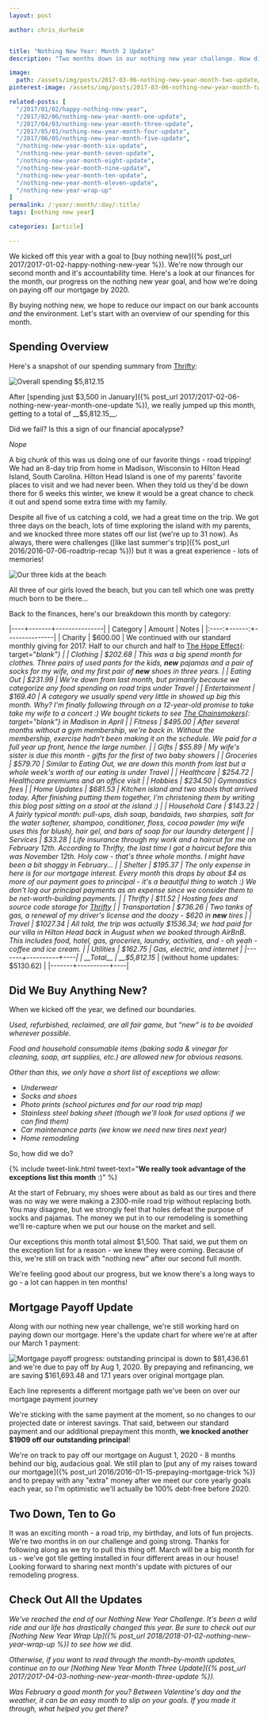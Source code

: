 ```yaml
---
layout: post

author: chris_durheim


title: "Nothing New Year: Month 2 Update"
description: "Two months down in our nothing new year challenge. How did we do and where are we at on our mortgage? Read on to find out!"

image:
  path: /assets/img/posts/2017-03-06-nothing-new-year-month-two-update/shopping-cart-in-river.jpg
pinterest-image: /assets/img/posts/2017-03-06-nothing-new-year-month-two-update/nny-month-2-update.png

related-posts: [
  "/2017/01/02/happy-nothing-new-year",
  "/2017/02/06/nothing-new-year-month-one-update",
  "/2017/04/03/nothing-new-year-month-three-update",
  "/2017/05/01/nothing-new-year-month-four-update",
  "/2017/06/05/nothing-new-year-month-five-update",
  "/nothing-new-year-month-six-update",
  "/nothing-new-year-month-seven-update",
  "/nothing-new-year-month-eight-update",
  "/nothing-new-year-month-nine-update",
  "/nothing-new-year-month-ten-update",
  "/nothing-new-year-month-eleven-update",
  "/nothing-new-year-wrap-up"
]
permalink: /:year/:month/:day/:title/
tags: [nothing new year]

categories: [article]

---
```


We kicked off this year with a goal to [buy nothing new]({% post_url 2017/2017-01-02-happy-nothing-new-year %}). We're now through our second month and it's accountability time. Here's a look at our finances for the month, our progress on the nothing new year goal, and how we're doing on paying off our mortgage by 2020.

By buying nothing new, we hope to reduce our impact on our bank accounts _and_ the environment. Let's start with an overview of our spending for this month.

## Spending Overview

Here's a snapshot of our spending summary from [Thrifty](https://thrifty.keepthrifty.com):

![Overall spending $5,812.15]({{site.url}}/assets/img/posts/2017-03-06-nothing-new-year-month-two-update/nny-month-two-spending.png)

After [spending just $3,500 in January]({% post_url 2017/2017-02-06-nothing-new-year-month-one-update %}), we really jumped up this month, getting to a total of __$5,812.15__.

Did we fail? Is this a sign of our financial apocalypse?

_Nope_

A big chunk of this was us doing one of our favorite things - road tripping! We had an 8-day trip from home in Madison, Wisconsin to Hilton Head Island, South Carolina. Hilton Head Island is one of my parents' favorite places to visit and we had never been. When they told us they'd be down there for 6 weeks this winter, we knew it would be a great chance to check it out and spend some extra time with my family.

Despite all five of us catching a cold, we had a great time on the trip. We got three days on the beach, lots of time exploring the island with my parents, and we knocked three more states off our list (we're up to 31 now). As always, there were challenges ([like last summer's trip]({% post_url 2016/2016-07-06-roadtrip-recap %})) but it was a great experience - lots of memories!

![Our three kids at the beach]({{site.url}}/assets/img/posts/2017-03-06-nothing-new-year-month-two-update/hilton-head-island-beach.jpg)

<div class="caption">All three of our girls loved the beach, but you can tell which one was pretty much born to be there...</div>

Back to the finances, here's our breakdown this month by category:

|----+-------+---------------|
| Category | Amount  | Notes |
|:----:+------:+---------------|
| Charity  | $600.00 | We continued with our standard monthly giving for 2017. Half to our church and half to [The Hope Effect](http://hopeeffect.com/){: target="_blank"} |
| Clothing | $202.68 | This was a big spend month for clothes. Three pairs of used pants for the kids, ___new___ pajamas and a pair of socks for my wife, and my first pair of ___new___ shoes in three years. |
| Eating Out | $231.99 | We're down from last month, but primarily because we categorize any food spending on road trips under _Travel_ |
| Entertainment | $169.40 | A category we usually spend very little in showed up big this month. Why? I'm finally following through on a 12-year-old promise to take take my wife to a concert :) We bought tickets to see [The Chainsmokers](https://www.thechainsmokers.com){: target="_blank"} in Madison in April |
| Fitness | $495.00 | After several months without a gym membership, we're back in. Without the membership, exercise hadn't been making it on the schedule. We paid for a full year up front, hence the large number. |
| Gifts | $55.89 | My wife's sister is due this month - gifts for the first of two baby showers |
| Groceries | $579.70 | Similar to _Eating Out_, we are down this month from last but a whole week's worth of our eating is under _Travel_ |
| Healthcare | $254.72 | Healthcare premiums and an office visit |
| Hobbies | $234.50 | Gymnastics fees |
| Home Updates | $681.53 | Kitchen island and two stools that arrived today. After finishing putting them together, I'm christening them by writing this blog post sitting on a stool at the island :) |
| Household Care | $143.22 | A fairly typical month: pull-ups, dish soap, bandaids, two sharpies, salt for the water softener, shampoo, conditioner, floss, cocoa powder (my wife uses this for blush), hair gel, and bars of soap for our laundry detergent |
| Services | $33.28 | Life insurance through my work and a haircut for me on February 12th. According to Thrifty, the last time I got a haircut before this was November 12th. Holy cow - that's three whole months. I might have been a _bit_ shaggy in February... |
| Shelter | $195.37 | The only expense in here is for our mortgage interest. Every month this drops by about $4 as more of our payment goes to principal - it's a beautiful thing to watch :) _We don't log our principal payments as an expense since we consider them to be net-worth-building payments._  |
| Thrifty | $11.52 | Hosting fees and source code storage for [Thrifty]({{site.url}}/thrifty) |
| Transportation | $736.26 | Two tanks of gas, a renewal of my driver's license and the doozy - $620 in ___new___ tires |
| Travel | $1027.34 | All told, the trip was actually $1536.34; we had paid for our villa in Hilton Head back in August when we booked through AirBnB. This includes food, hotel, gas, groceries, laundry, activities, and - oh yeah - coffee and ice cream. |
| Utilities | $162.75 | Gas, electric, and internet |
|-------+----------+----|
| __Total__ | __$5,812.15__ | (without home updates: $5130.62)   |
|-------+----------+----|

## Did We Buy Anything New?

When we kicked off the year, we defined our boundaries.

_Used, refurbished, reclaimed, are all fair game, but “new” is to be avoided wherever possible._

_Food and household consumable items (baking soda & vinegar for cleaning, soap, art supplies, etc.) are allowed new for obvious reasons._

_Other than this, we only have a short list of exceptions we allow:_

- _Underwear_
- _Socks and shoes_
- _Photo prints (school pictures and for our road trip map)_
- _Stainless steel baking sheet (though we’ll look for used options if we can find them)_
- _Car maintenance parts (we know we need new tires next year)_
- _Home remodeling_

So, how did we do?

{% include tweet-link.html tweet-text="__We really took advantage of the exceptions list this month__ :)" %}

At the start of February, my shoes were about as bald as our tires and there was no way we were making a 2300-mile road trip without replacing both. You may disagree, but we strongly feel that holes defeat the purpose of socks and pajamas. The money we put in to our remodeling is something we'll re-capture when we put our house on the market and sell.

Our exceptions this month total almost $1,500. That said, we put them on the exception list for a reason - we knew they were coming. Because of this, we're still on track with "nothing new" after our second full month.

We're feeling good about our progress, but we know there's a long ways to go - a lot can happen in ten months!

## Mortgage Payoff Update

Along with our nothing new year challenge, we're still working hard on paying down our mortgage. Here's the update chart for where we're at after our March 1 payment:

![Mortgage payoff progress: outstanding principal is down to $81,436.61 and we're due to pay off by Aug 1, 2020. By prepaying and refinancing, we are saving $161,693.48 and 17.1 years over original mortgage plan.]({{site.url}}/assets/img/mortgage-payoff/Mortgage-Payoff-Mar-2017.png)

<div class="caption">Each line represents a different mortgage path we've been on over our mortgage payment journey</div>

We're sticking with the same payment at the moment, so no changes to our projected date or interest savings. That said, between our standard payment and our additional prepayment this month, __we knocked another $1909 off our outstanding principal__!

We're on track to pay off our mortgage on August 1, 2020 - 8 months behind our big, audacious goal. We still plan to [put any of my raises toward our mortgage]({% post_url 2016/2016-01-15-prepaying-mortgage-trick %}) and to prepay with any "extra" money after we meet our core yearly goals each year, so I'm optimistic we'll actually be 100% debt-free before 2020.

## Two Down, Ten to Go

It was an exciting month - a road trip, my birthday, and lots of fun projects. We're two months in on our challenge and going strong. Thanks for following along as we try to pull this thing off. March will be a big month for us - we've got tile getting installed in four different areas in our house! Looking forward to sharing next month's update with pictures of our remodeling progress.

## Check Out All the Updates

_We've reached the end of our Nothing New Year Challenge. It's been a wild ride and our life has drastically changed this year. Be sure to check out our [Nothing New Year Wrap Up]({% post_url 2018/2018-01-02-nothing-new-year-wrap-up %}) to see how we did._

_Otherwise, if you want to read through the month-by-month updates, continue on to our [Nothing New Year Month Three Update]({% post_url 2017/2017-04-03-nothing-new-year-month-three-update %})._

_Was February a good month for you? Between Valentine's day and the weather, it can be an easy month to slip on your goals. If you made it through, what helped you get there?_
